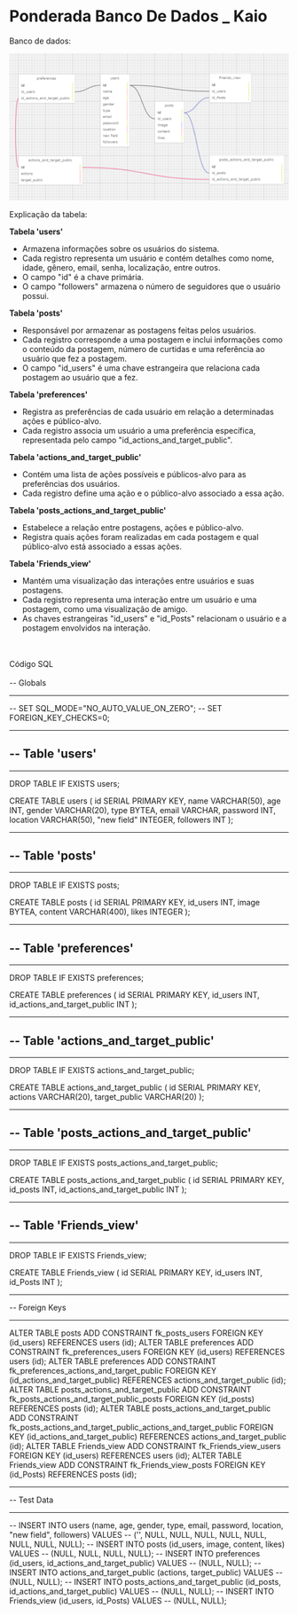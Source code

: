 # Ponderada Banco De Dados _ Kaio

Banco de dados:

![alt text](assets/Tabela_foto.png)

Explicação da tabela: 

**Tabela 'users'**
- Armazena informações sobre os usuários do sistema.
- Cada registro representa um usuário e contém detalhes como nome, idade, gênero, email, senha, localização, entre outros.
- O campo "id" é a chave primária.
- O campo "followers" armazena o número de seguidores que o usuário possui.

**Tabela 'posts'**
- Responsável por armazenar as postagens feitas pelos usuários.
- Cada registro corresponde a uma postagem e inclui informações como o conteúdo da postagem, número de curtidas e uma referência ao usuário que fez a postagem.
- O campo "id_users" é uma chave estrangeira que relaciona cada postagem ao usuário que a fez.

**Tabela 'preferences'**
- Registra as preferências de cada usuário em relação a determinadas ações e público-alvo.
- Cada registro associa um usuário a uma preferência específica, representada pelo campo "id_actions_and_target_public".

**Tabela 'actions_and_target_public'**
- Contém uma lista de ações possíveis e públicos-alvo para as preferências dos usuários.
- Cada registro define uma ação e o público-alvo associado a essa ação.

**Tabela 'posts_actions_and_target_public'**
- Estabelece a relação entre postagens, ações e público-alvo.
- Registra quais ações foram realizadas em cada postagem e qual público-alvo está associado a essas ações.

**Tabela 'Friends_view'**
- Mantém uma visualização das interações entre usuários e suas postagens.
- Cada registro representa uma interação entre um usuário e uma postagem,
  como uma visualização de amigo.
- As chaves estrangeiras "id_users" e "id_Posts" relacionam o usuário e a postagem envolvidos na interação.


<br><br>
Código SQL
<br><br>
-- Globals
-- ---

-- SET SQL_MODE="NO_AUTO_VALUE_ON_ZERO";
-- SET FOREIGN_KEY_CHECKS=0;

-- ---
-- Table 'users'
-- 
-- ---

DROP TABLE IF EXISTS users;
		
CREATE TABLE users (
  id SERIAL PRIMARY KEY,
  name VARCHAR(50),
  age INT,
  gender VARCHAR(20),
  type BYTEA,
  email VARCHAR,
  password INT,
  location VARCHAR(50),
  "new field" INTEGER,
  followers INT
);

-- ---
-- Table 'posts'
-- 
-- ---

DROP TABLE IF EXISTS posts;
		
CREATE TABLE posts (
  id SERIAL PRIMARY KEY,
  id_users INT,
  image BYTEA,
  content VARCHAR(400),
  likes INTEGER
);

-- ---
-- Table 'preferences'
-- 
-- ---

DROP TABLE IF EXISTS preferences;
		
CREATE TABLE preferences (
  id SERIAL PRIMARY KEY,
  id_users INT,
  id_actions_and_target_public INT
);

-- ---
-- Table 'actions_and_target_public'
-- 
-- ---

DROP TABLE IF EXISTS actions_and_target_public;
		
CREATE TABLE actions_and_target_public (
  id SERIAL PRIMARY KEY,
  actions VARCHAR(20),
  target_public VARCHAR(20)
);

-- ---
-- Table 'posts_actions_and_target_public'
-- 
-- ---

DROP TABLE IF EXISTS posts_actions_and_target_public;
		
CREATE TABLE posts_actions_and_target_public (
  id SERIAL PRIMARY KEY,
  id_posts INT,
  id_actions_and_target_public INT
);

-- ---
-- Table 'Friends_view'
-- 
-- ---

DROP TABLE IF EXISTS Friends_view;
		
CREATE TABLE Friends_view (
  id SERIAL PRIMARY KEY,
  id_users INT,
  id_Posts INT
);

-- ---
-- Foreign Keys 
-- ---

ALTER TABLE posts ADD CONSTRAINT fk_posts_users FOREIGN KEY (id_users) REFERENCES users (id);
ALTER TABLE preferences ADD CONSTRAINT fk_preferences_users FOREIGN KEY (id_users) REFERENCES users (id);
ALTER TABLE preferences ADD CONSTRAINT fk_preferences_actions_and_target_public FOREIGN KEY (id_actions_and_target_public) REFERENCES actions_and_target_public (id);
ALTER TABLE posts_actions_and_target_public ADD CONSTRAINT fk_posts_actions_and_target_public_posts FOREIGN KEY (id_posts) REFERENCES posts (id);
ALTER TABLE posts_actions_and_target_public ADD CONSTRAINT fk_posts_actions_and_target_public_actions_and_target_public FOREIGN KEY (id_actions_and_target_public) REFERENCES actions_and_target_public (id);
ALTER TABLE Friends_view ADD CONSTRAINT fk_Friends_view_users FOREIGN KEY (id_users) REFERENCES users (id);
ALTER TABLE Friends_view ADD CONSTRAINT fk_Friends_view_posts FOREIGN KEY (id_Posts) REFERENCES posts (id);

-- ---
-- Test Data
-- ---

-- INSERT INTO users (name, age, gender, type, email, password, location, "new field", followers) VALUES
-- ('', NULL, NULL, NULL, NULL, NULL, NULL, NULL, NULL);
-- INSERT INTO posts (id_users, image, content, likes) VALUES
-- (NULL, NULL, NULL, NULL);
-- INSERT INTO preferences (id_users, id_actions_and_target_public) VALUES
-- (NULL, NULL);
-- INSERT INTO actions_and_target_public (actions, target_public) VALUES
-- (NULL, NULL);
-- INSERT INTO posts_actions_and_target_public (id_posts, id_actions_and_target_public) VALUES
-- (NULL, NULL);
-- INSERT INTO Friends_view (id_users, id_Posts) VALUES
-- (NULL, NULL);